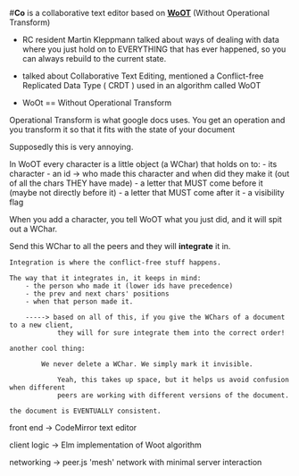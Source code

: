 #**Co** is a collaborative text editor
based on **[WoOT](https://hal.inria.fr/inria-00071240/document)** (Without Operational Transform)



 - RC resident Martin Kleppmann talked about ways of dealing with data where you just hold on to EVERYTHING 
 		that has ever happened, so you can always rebuild to the current state.

 - talked about Collaborative Text Editing, mentioned a 
 		Conflict-free Replicated Data Type ( CRDT ) used in an algorithm called WoOT

 - WoOt == Without Operational Transform

 Operational Transform is what google docs uses. You get an operation and you 
 		transform it so that it fits with the state of your document

 Supposedly this is very annoying.


 In WoOT every character is a little object (a WChar) that holds on to:
 		- its character
 		- an id -> who made this character and when did they make it (out of all the chars THEY have made)
 		- a letter that MUST come before it (maybe not directly before it)
 		- a letter that MUST come after it
 		- a visibility flag

 When you add a character, you tell WoOT what you just did, and it will spit out a WChar.

 Send this WChar to all the peers and they will **integrate** it in.

 	Integration is where the conflict-free stuff happens. 

 	The way that it integrates in, it keeps in mind: 
 		- the person who made it (lower ids have precedence)
 		- the prev and next chars' positions
 		- when that person made it.

 		-----> based on all of this, if you give the WChars of a document to a new client,
 				they will for sure integrate them into the correct order!

 	another cool thing:

 			We never delete a WChar. We simply mark it invisible.

 				Yeah, this takes up space, but it helps us avoid confusion when different
 				peers are working with different versions of the document.

 	the document is EVENTUALLY consistent.







front end  -> CodeMirror text editor

client logic -> Elm implementation of Woot algorithm

networking -> peer.js 'mesh' network with minimal server interaction


